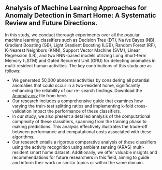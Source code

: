 ## Analysis of Machine Learning Approaches for Anomaly Detection in Smart Home: A Systematic Review and Future Directions.
In this study, we conduct thorough experiments over all the popular machine learning classifiers such as Decision Tree (DT), Na ̈ıve Bayes (NB), Gradient Boosting (GB), Light Gradient Boosting (LGB), Random Forest (RF), K-Nearest Neighbors (KNN), Support Vector Machine (SVM), Linear Regression (LR), and two RNN-based models utilizing Long Short-term Memory (LSTM) and Gated Recurrent Unit (GRU) for detecting anomalies in multi-resident human activities. The key contributions of this study are as follows:
- We generated 50,000 abnormal activities by considering all potential anomalies that could occur in a two-resident home, significantly enhancing the reliability of our re- search findings. Download the [Anomaly.csv](https://github.com/Rahman-Motiur/Anomaly-Detection-in-Smart-Home/blob/main/Anomaly.csv) file from here.
- Our research includes a comprehensive guide that examines how varying the train-test splitting ratios and implementing k-fold cross-validation impact the performance of these classifiers.
- In our study, we also present a detailed analysis of the computational complexity of these classifiers, spanning from the training phase to making predictions. This analysis effectively illustrates the trade-off between performance and computational costs associated with these algorithms.
- Our research entails a rigorous comparative analysis of these classifiers using the activity recognition using ambient sensing (ARAS) multi-resident smart home dataset. Additionally, we offer valuable insights and recommendations for future researchers in this field, aiming to guide and inform their work on similar topics or within the same domain.
